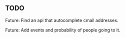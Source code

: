 
## TODO


Future: Find an api that autocomplete cmail addresses.

Future: Add events and probability of people going to it.

